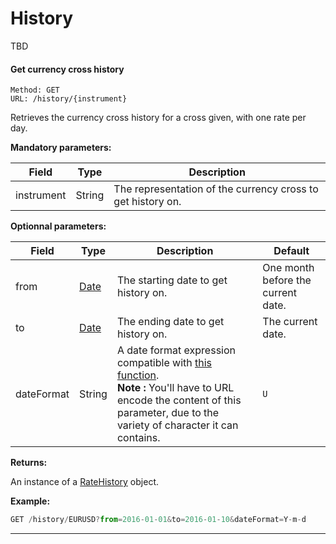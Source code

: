# History

TBD

#### <a id="get_history"></a> Get currency cross history ####

```http
Method: GET 
URL: /history/{instrument}
```
Retrieves the currency cross history for a cross given, with one rate per day.

**Mandatory parameters:**

| Field | Type | Description |
|-------|------|-------------|
| instrument | String | The representation of the currency cross to get history on. |

**Optionnal parameters:**

| Field | Type | Description | Default |
|-------|------|-------------|---------|
| from | [Date](../resources/types.md#date_type) | The starting date to get history on. | One month before the current date. |
| to | [Date](../resources/types.md#date_type) | The ending date to get history on. | The current date. |
| dateFormat | String | A date format expression compatible with [this function](http://php.net/manual/fr/function.date.php). <br />**Note :** You'll have to URL encode the content of this parameter, due to the variety of character it can contains. | `U` |

**Returns:**

An instance of a [RateHistory](../resources/resources.md#rateHistory_resource) object.

**Example:**
```js
GET /history/EURUSD?from=2016-01-01&to=2016-01-10&dateFormat=Y-m-d
```

<hr />